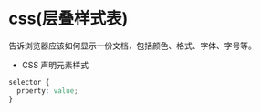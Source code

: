 # css(层叠样式表)
告诉浏览器应该如何显示一份文档，包括颜色、格式、字体、字号等。     

* CSS 声明元素样式

```css
selector {
  prperty: value;
}
```

